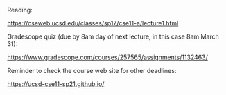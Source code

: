 Reading:

https://cseweb.ucsd.edu/classes/sp17/cse11-a/lecture1.html

Gradescope quiz (due by 8am day of next lecture, in this case 8am March 31):

https://www.gradescope.com/courses/257565/assignments/1132463/

Reminder to check the course web site for other deadlines:

https://ucsd-cse11-sp21.github.io/
